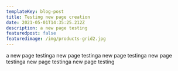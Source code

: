 ```yaml
---
templateKey: blog-post
title: Testing new page creation
date: 2021-05-01T14:35:25.212Z
description: a new page testing
featuredpost: false
featuredimage: /img/products-grid2.jpg
---
```

a new page testinga new page testinga new page testinga new page testinga new page testinga new page testing